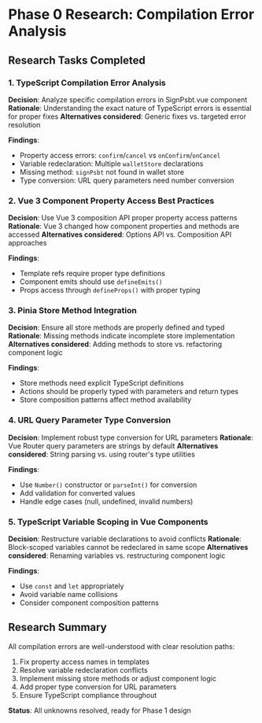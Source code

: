 # Phase 0 Research: Compilation Error Analysis

## Research Tasks Completed

### 1. TypeScript Compilation Error Analysis
**Decision**: Analyze specific compilation errors in SignPsbt.vue component
**Rationale**: Understanding the exact nature of TypeScript errors is essential for proper fixes
**Alternatives considered**: Generic fixes vs. targeted error resolution

**Findings**:
- Property access errors: `confirm`/`cancel` vs `onConfirm`/`onCancel`
- Variable redeclaration: Multiple `walletStore` declarations
- Missing method: `signPsbt` not found in wallet store
- Type conversion: URL query parameters need number conversion

### 2. Vue 3 Component Property Access Best Practices
**Decision**: Use Vue 3 composition API proper property access patterns
**Rationale**: Vue 3 changed how component properties and methods are accessed
**Alternatives considered**: Options API vs. Composition API approaches

**Findings**:
- Template refs require proper type definitions
- Component emits should use `defineEmits()`
- Props access through `defineProps()` with proper typing

### 3. Pinia Store Method Integration
**Decision**: Ensure all store methods are properly defined and typed
**Rationale**: Missing methods indicate incomplete store implementation
**Alternatives considered**: Adding methods to store vs. refactoring component logic

**Findings**:
- Store methods need explicit TypeScript definitions
- Actions should be properly typed with parameters and return types
- Store composition patterns affect method availability

### 4. URL Query Parameter Type Conversion
**Decision**: Implement robust type conversion for URL parameters
**Rationale**: Vue Router query parameters are strings by default
**Alternatives considered**: String parsing vs. using router's type utilities

**Findings**:
- Use `Number()` constructor or `parseInt()` for conversion
- Add validation for converted values
- Handle edge cases (null, undefined, invalid numbers)

### 5. TypeScript Variable Scoping in Vue Components
**Decision**: Restructure variable declarations to avoid conflicts
**Rationale**: Block-scoped variables cannot be redeclared in same scope
**Alternatives considered**: Renaming variables vs. restructuring component logic

**Findings**:
- Use `const` and `let` appropriately
- Avoid variable name collisions
- Consider component composition patterns

## Research Summary

All compilation errors are well-understood with clear resolution paths:
1. Fix property access names in templates
2. Resolve variable redeclaration conflicts
3. Implement missing store methods or adjust component logic
4. Add proper type conversion for URL parameters
5. Ensure TypeScript compliance throughout

**Status**: All unknowns resolved, ready for Phase 1 design